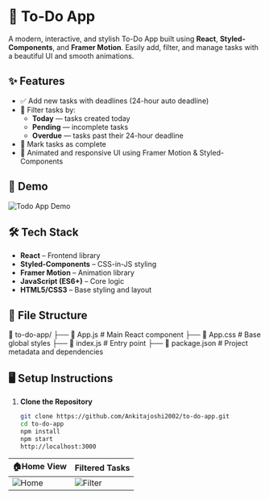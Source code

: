 # 📝 To-Do App

A modern, interactive, and stylish To-Do App built using **React**, **Styled-Components**, and **Framer Motion**. Easily add, filter, and manage tasks with a beautiful UI and smooth animations.

## ✨ Features

- ✅ Add new tasks with deadlines (24-hour auto deadline)
- 📆 Filter tasks by:
  - **Today** — tasks created today
  - **Pending** — incomplete tasks
  - **Overdue** — tasks past their 24-hour deadline
- 🔄 Mark tasks as complete
- 🎨 Animated and responsive UI using Framer Motion & Styled-Components

## 🚀 Demo

![Todo App Demo](https://user-images.githubusercontent.com/your-demo-image.gif)

## 🛠️ Tech Stack

- **React** – Frontend library
- **Styled-Components** – CSS-in-JS styling
- **Framer Motion** – Animation library
- **JavaScript (ES6+)** – Core logic
- **HTML5/CSS3** – Base styling and layout

## 📂 File Structure
📁 to-do-app/
├── 📄 App.js # Main React component
├── 📄 App.css # Base global styles
├── 📄 index.js # Entry point
├── 📄 package.json # Project metadata and dependencies


## 🖥️ Setup Instructions

1. **Clone the Repository**
   ```bash
   git clone https://github.com/Ankitajoshi2002/to-do-app.git
   cd to-do-app
   npm install
   npm start
   http://localhost:3000
|🏠Home View                                                              | Filtered Tasks                                                             |
| ---------------------------------------------------------------------- | -------------------------------------------------------------------------- |
| ![Home](https://user-images.githubusercontent.com/home-screenshot.png) | ![Filter](https://user-images.githubusercontent.com/filter-screenshot.png) |




